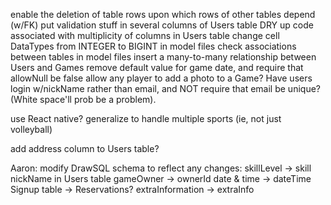 enable the deletion of table rows upon which rows of other tables depend (w/FK)
put validation stuff in several columns of Users table
DRY up code associated with multiplicity of columns in Users table
change cell DataTypes from INTEGER to BIGINT
in model files check associations between tables
in model files insert a many-to-many relationship between Users and Games
remove default value for game date, and require that allowNull be false
allow any player to add a photo to a Game?
Have users login w/nickName rather than email, and NOT require that email be unique? (White space'll prob be a problem).

use React native?
generalize to handle multiple sports (ie, not just volleyball)

add address column to Users table?

Aaron: modify DrawSQL schema to reflect any changes:
    skillLevel -> skill
    nickName in Users table
    gameOwner -> ownerId
    date & time -> dateTime
    Signup table -> Reservations?
    extraInformation -> extraInfo
